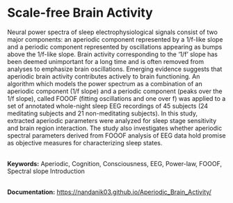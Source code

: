 # Scale-free Brain Activity

Neural power spectra of sleep electrophysiological signals consist of two major components: an aperiodic component represented by a 1/f-like slope and a periodic component represented by oscillations appearing as bumps above the 1/f-like slope. Brain activity corresponding to the ‘1/f’ slope has been deemed unimportant for a long time and is often removed from analyses to emphasize brain oscillations. Emerging evidence suggests that aperiodic brain activity contributes actively to brain functioning. An algorithm which models the power spectrum as a combination of an aperiodic component (1/f slope) and a periodic component (peaks over the 1/f slope), called FOOOF (fitting oscillations and one over f) was applied to a set of annotated whole-night sleep EEG recordings of 45 subjects (24 meditating subjects and 21 non-meditating subjects). In this study, extracted aperiodic parameters were analyzed for sleep 
stage sensitivity and brain region interaction. The study also investigates whether aperiodic spectral parameters derived from FOOOF analysis of EEG 
data hold promise as objective measures for characterizing sleep states.

<br><b>Keywords:</b> Aperiodic, Cognition, Consciousness, EEG, Power-law, FOOOF, Spectral slope Introduction 

<br><b>Documentation:</b> https://nandanik03.github.io/Aperiodic_Brain_Activity/
